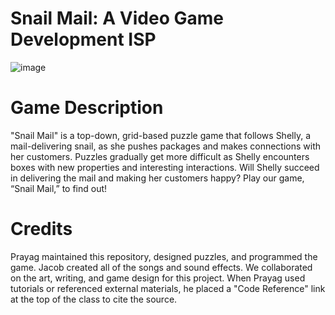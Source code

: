 # Snail Mail: A Video Game Development ISP
![image](https://github.com/Patello17/ISP-Game-Dev-Project/assets/118622262/84ef4b5d-765e-4bce-9d8e-f62f75d43e53)


# Game Description
"Snail Mail" is a top-down, grid-based puzzle game that follows Shelly, a mail-delivering snail, as she pushes packages and makes connections with her customers. Puzzles gradually get more difficult as Shelly encounters boxes with new properties and interesting interactions. Will Shelly succeed in delivering the mail and making her customers happy? Play our game, “Snail Mail,” to find out!

# Credits
Prayag maintained this repository, designed puzzles, and programmed the game. Jacob created all of the songs and sound effects. We collaborated on the art, writing, and game design for this project.
When Prayag used tutorials or referenced external materials, he placed a "Code Reference" link at the top of the class to cite the source.
